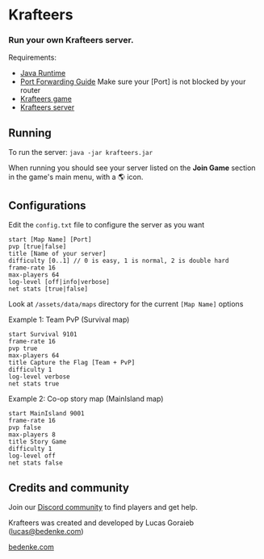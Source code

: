 # Krafteers

### Run your own Krafteers **server**.

Requirements:
- [Java Runtime](https://www.java.com/en/download/manual.jsp)
- [Port Forwarding Guide](https://www.noip.com/support/knowledgebase/general-port-forwarding-guide) Make sure your [Port] is not blocked by your router
- [Krafteers game](https://krafteers.com)
- [Krafteers server](https://github.com/Bedenke/krafteers-server/archive/refs/tags/v16.1.zip)

## Running

To run the server: `java -jar krafteers.jar`

When running you should see your server listed on the **Join Game** section in the game's main menu, with a 🌎 icon.

## Configurations

Edit the `config.txt` file to configure the server as you want

```
start [Map Name] [Port]
pvp [true|false]
title [Name of your server]
difficulty [0..1] // 0 is easy, 1 is normal, 2 is double hard
frame-rate 16
max-players 64
log-level [off|info|verbose]
net stats [true|false]
```

Look at `/assets/data/maps` directory for the current `[Map Name]` options

Example 1: Team PvP (Survival map)

```
start Survival 9101
frame-rate 16
pvp true
max-players 64
title Capture the Flag [Team + PvP]
difficulty 1
log-level verbose
net stats true
```

Example 2: Co-op story map (MainIsland map)

```
start MainIsland 9001
frame-rate 16
pvp false
max-players 8
title Story Game
difficulty 1
log-level off
net stats false
```


## Credits and community

Join our [Discord community](https://discord.gg/QaRjHFmhnG) to find players and get help.

Krafteers was created and developed by Lucas Goraieb (lucas@bedenke.com) 

[bedenke.com](bedenke.com)
